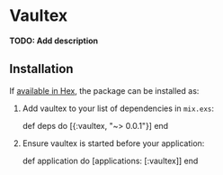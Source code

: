 # Vaultex

**TODO: Add description**

## Installation

If [available in Hex](https://hex.pm/docs/publish), the package can be installed as:

  1. Add vaultex to your list of dependencies in `mix.exs`:

        def deps do
          [{:vaultex, "~> 0.0.1"}]
        end

  2. Ensure vaultex is started before your application:

        def application do
          [applications: [:vaultex]]
        end

